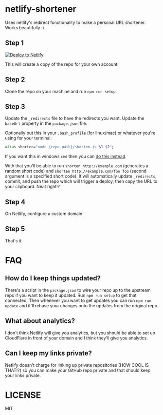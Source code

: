 # netlify-shortener

Uses netlify's redirect functionality to make a personal URL shortener. Works
beautifully :)

## Step 1

[![Deploy to Netlify](https://www.netlify.com/img/deploy/button.svg)](https://app.netlify.com/start/deploy?repository=https://github.com/kentcdodds/netlify-shortener)

This will create a copy of the repo for your own account.

## Step 2

Clone the repo on your machine and run `npm run setup`.

## Step 3

Update the `_redirects` file to have the redirects you want. Update the
`baseUrl` property in the `package.json` file.

Optionally put this in your `.bash_profile` (for linux/mac) or whatever you're
using for your terminal:

```bash
alias shorten="node {repo-path}/shorten.js $1 $2";
```

If you want this in windows `cmd` then you can
[do this instead](https://stackoverflow.com/a/21040825).

With that you'll be able to run `shorten http://example.com` (generates a random
short code) and `shorten http://example.com/foo foo` (second argument is a
specified short code). It will automatically update `_redirects`, commit, and
push the repo which will trigger a deploy, then copy the URL to your clipboard.
Neat right!?

## Step 4

On Netlify, configure a custom domain.

## Step 5

That's it.

# FAQ

## How do I keep things updated?

There's a script in the `package.json` to wire your repo up to the upstream repo
if you want to keep it updated. Run `npm run setup` to get that connected. Then
whenever you want to get updates you can run `npm run update` and it'll rebase
your changes onto the updates from the original repo.

## What about analytics?

I don't think Netlify will give you analytics, but you should be able to set up
CloudFlare in front of your domain and I think they'll give you analytics.

## Can I keep my links private?

Netlify doesn't charge for linking up private repositories (HOW COOL IS THAT!?)
so you can make your GitHub repo private and that should keep your links
private.

# LICENSE

MIT

